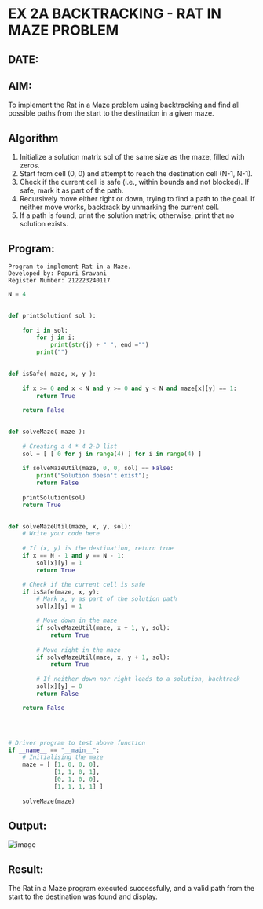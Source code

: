 # EX 2A BACKTRACKING - RAT IN MAZE PROBLEM
## DATE:
## AIM:
To implement the Rat in a Maze problem using backtracking and find all possible paths from the start to the destination in a given maze.


## Algorithm
1. Initialize a solution matrix sol of the same size as the maze, filled with zeros.
2. Start from cell (0, 0) and attempt to reach the destination cell (N-1, N-1).
3. Check if the current cell is safe (i.e., within bounds and not blocked). If safe, mark it as part of the path.
4. Recursively move either right or down, trying to find a path to the goal. If neither move works, backtrack by unmarking the current cell.
5. If a path is found, print the solution matrix; otherwise, print that no solution exists. 

## Program:
```
Program to implement Rat in a Maze.
Developed by: Popuri Sravani
Register Number: 212223240117  
```
```python
N = 4
 

def printSolution( sol ):
     
    for i in sol:
        for j in i:
            print(str(j) + " ", end ="")
        print("")
 

def isSafe( maze, x, y ):
     
    if x >= 0 and x < N and y >= 0 and y < N and maze[x][y] == 1:
        return True
     
    return False
 

def solveMaze( maze ):
     
    # Creating a 4 * 4 2-D list
    sol = [ [ 0 for j in range(4) ] for i in range(4) ]
     
    if solveMazeUtil(maze, 0, 0, sol) == False:
        print("Solution doesn't exist");
        return False
     
    printSolution(sol)
    return True
     

def solveMazeUtil(maze, x, y, sol):
    # Write your code here
    
    # If (x, y) is the destination, return true
    if x == N - 1 and y == N - 1:
        sol[x][y] = 1
        return True

    # Check if the current cell is safe
    if isSafe(maze, x, y):
        # Mark x, y as part of the solution path
        sol[x][y] = 1

        # Move down in the maze
        if solveMazeUtil(maze, x + 1, y, sol):
            return True
        
        # Move right in the maze
        if solveMazeUtil(maze, x, y + 1, sol):
            return True
        
        # If neither down nor right leads to a solution, backtrack
        sol[x][y] = 0
        return False

    return False




# Driver program to test above function
if __name__ == "__main__":
    # Initialising the maze
    maze = [ [1, 0, 0, 0],
             [1, 1, 0, 1],
             [0, 1, 0, 0],
             [1, 1, 1, 1] ]
              
    solveMaze(maze)

```

## Output:

![image](https://github.com/user-attachments/assets/e510d49d-fc6b-4117-95bc-29d98d1dc422)


## Result:
The Rat in a Maze program executed successfully, and a valid path from the start to the destination was found and display.
